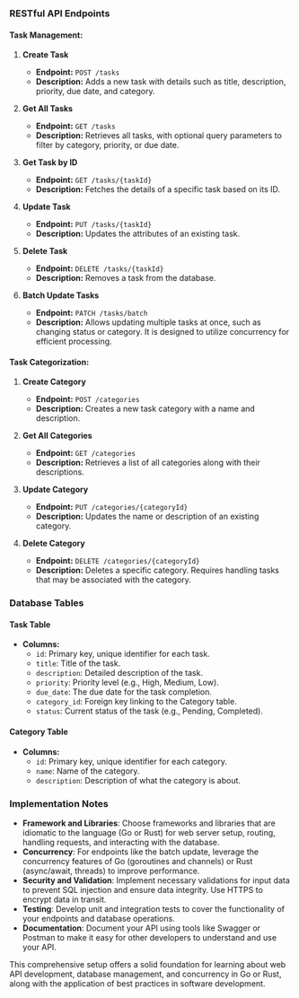 ### RESTful API Endpoints

#### Task Management:

1. **Create Task**
   - **Endpoint:** `POST /tasks`
   - **Description:** Adds a new task with details such as title, description, priority, due date, and category.

2. **Get All Tasks**
   - **Endpoint:** `GET /tasks`
   - **Description:** Retrieves all tasks, with optional query parameters to filter by category, priority, or due date.

3. **Get Task by ID**
   - **Endpoint:** `GET /tasks/{taskId}`
   - **Description:** Fetches the details of a specific task based on its ID.

4. **Update Task**
   - **Endpoint:** `PUT /tasks/{taskId}`
   - **Description:** Updates the attributes of an existing task.

5. **Delete Task**
   - **Endpoint:** `DELETE /tasks/{taskId}`
   - **Description:** Removes a task from the database.

6. **Batch Update Tasks**
   - **Endpoint:** `PATCH /tasks/batch`
   - **Description:** Allows updating multiple tasks at once, such as changing status or category. It is designed to utilize concurrency for efficient processing.

#### Task Categorization:

1. **Create Category**
   - **Endpoint:** `POST /categories`
   - **Description:** Creates a new task category with a name and description.

2. **Get All Categories**
   - **Endpoint:** `GET /categories`
   - **Description:** Retrieves a list of all categories along with their descriptions.

3. **Update Category**
   - **Endpoint:** `PUT /categories/{categoryId}`
   - **Description:** Updates the name or description of an existing category.

4. **Delete Category**
   - **Endpoint:** `DELETE /categories/{categoryId}`
   - **Description:** Deletes a specific category. Requires handling tasks that may be associated with the category.

### Database Tables

#### Task Table

- **Columns:**
  - `id`: Primary key, unique identifier for each task.
  - `title`: Title of the task.
  - `description`: Detailed description of the task.
  - `priority`: Priority level (e.g., High, Medium, Low).
  - `due_date`: The due date for the task completion.
  - `category_id`: Foreign key linking to the Category table.
  - `status`: Current status of the task (e.g., Pending, Completed).

#### Category Table

- **Columns:**
  - `id`: Primary key, unique identifier for each category.
  - `name`: Name of the category.
  - `description`: Description of what the category is about.

### Implementation Notes

- **Framework and Libraries**: Choose frameworks and libraries that are idiomatic to the language (Go or Rust) for web server setup, routing, handling requests, and interacting with the database.
- **Concurrency**: For endpoints like the batch update, leverage the concurrency features of Go (goroutines and channels) or Rust (async/await, threads) to improve performance.
- **Security and Validation**: Implement necessary validations for input data to prevent SQL injection and ensure data integrity. Use HTTPS to encrypt data in transit.
- **Testing**: Develop unit and integration tests to cover the functionality of your endpoints and database operations.
- **Documentation**: Document your API using tools like Swagger or Postman to make it easy for other developers to understand and use your API.

This comprehensive setup offers a solid foundation for learning about web API development, database management, and concurrency in Go or Rust, along with the application of best practices in software development.
